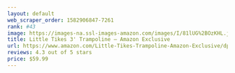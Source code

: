 ```yaml
---
layout: default 
﻿web_scraper_order: 1582906847-7261
rank: #43
image: https://images-na.ssl-images-amazon.com/images/I/81lUG%2BOzKHL.jpg
title: Little Tikes 3' Trampoline – Amazon Exclusive
url: https://www.amazon.com/Little-Tikes-Trampoline-Amazon-Exclusive/dp/B00AU0O7QI/ref=zg_mw_toys-and-games_43?_encoding=UTF8&psc=1&refRID=CQ1QRMJJW1ED0E69BGRT
reviews: 4.3 out of 5 stars
price: $59.99 
---
```

